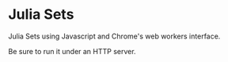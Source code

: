 Julia Sets
=======

Julia Sets using Javascript and Chrome's web workers interface.

Be sure to run it under an HTTP server.
